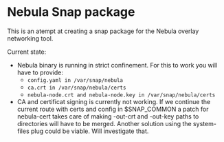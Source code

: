 # Nebula Snap package

This is an atempt at creating a snap package for the Nebula overlay networking tool.

Current state:

* Nebula binary is running in strict confinement. For this to work you will have to provide:
  * `config.yaml in /var/snap/nebula`
  * `ca.crt in /var/snap/nebula/certs`
  * `nebula-node.crt and nebula-node.key in /var/snap/nebula/certs`
* CA and certificat signing is currently not working. If we continue the current route with certs and config in $SNAP_COMMON a patch for nebula-cert takes care of making -out-crt and -out-key paths to directories will have to be merged. Another solution using the system-files plug could be viable. Will investigate that.
